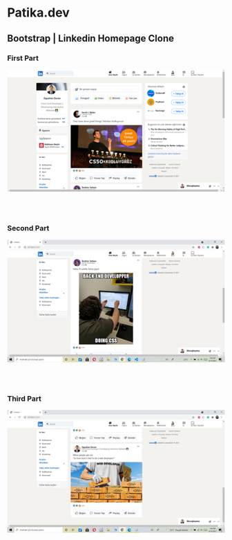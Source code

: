 # Patika.dev
## Bootstrap | Linkedin Homepage Clone


### First Part

<img src="img/linkedin-1.png">

<br><br>


### Second Part

<img src="img/linkedin-2.png">

<br><br>

### Third Part

<img src="img/linkedin-3.png">